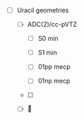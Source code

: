 - [ ] Uracil geometries

  - [ ] ADC(2)/cc-pVTZ

    - [ ] S0 min

    - [ ] S1 min

    - [ ] 01pp mecp

    - [ ] 01np mecp

  - [ ] 

  - [ ] :tada:

